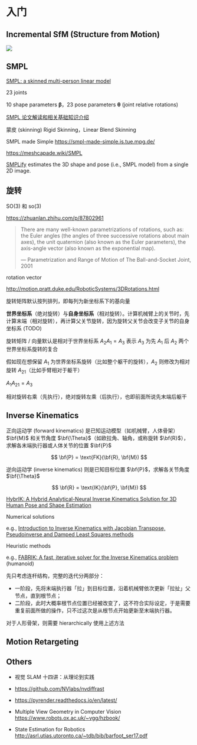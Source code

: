 # 入门

<link rel="stylesheet" href="/notes/katex.min.css">

## Incremental SfM (Structure from Motion)

![](http://colmap.github.io/_images/incremental-sfm.png)

## SMPL

[SMPL: a skinned multi-person linear model](https://dl.acm.org/doi/10.1145/2816795.2818013)

23 joints

10 shape parameters $\boldsymbol{\beta}$，23 pose parameters $\boldsymbol{\theta}$ (joint relative rotations)

[SMPL 论文解读和相关基础知识介绍](https://zhuanlan.zhihu.com/p/256358005)

蒙皮 (skinning)
Rigid Skinning，Linear Blend Skinning

SMPL made Simple
https://smpl-made-simple.is.tue.mpg.de/

https://meshcapade.wiki/SMPL

[SMPLify](https://people.eecs.berkeley.edu/~kanazawa/papers/SMPLify.pdf) estimates the 3D shape and pose (i.e., SMPL model) from a single 2D image.

## 旋转

SO(3) 和 so(3)

https://zhuanlan.zhihu.com/p/87802961

> There are many well-known parametrizations of rotations, such as: the Euler angles (the angles of three successive rotations about main axes), the unit quaternion (also known as the Euler parameters), the axis-angle vector (also known as the exponential map).
> 
> ― Parametrization and Range of Motion of The Ball-and-Socket Joint, 2001

rotation vector

http://motion.pratt.duke.edu/RoboticSystems/3DRotations.html

旋转矩阵默认按列排列，即每列为新坐标系下的基向量

**世界坐标系**（绝对旋转）与**自身坐标系**（相对旋转）。计算机械臂上的关节时，先计算末端（相对旋转），再计算父关节旋转，因为旋转父关节会改变子关节的自身坐标系 (TODO)

旋转矩阵 / 向量默认是相对于世界坐标系 $A_2A_1 = A_3$ 表示 $A_3$ 为先 $A_1$ 后 $A_2$ 两个世界坐标系旋转的复合

假如现在想保留 $A_1$ 为世界坐标系旋转（比如整个躯干的旋转），$A_2$ 则修改为相对旋转 $A_{21}$（比如手臂相对于躯干）

$A_1A_{21} = A_3$

相对旋转右乘（先执行），绝对旋转左乘（后执行），也即前面所说先末端后躯干

## Inverse Kinematics

正向运动学 (forward kinematics) 是已知运动模型（如机械臂，人体骨架）$\bf{M}$ 和关节角度 $\bf{\Theta}$（如欧拉角、轴角，或称旋转 $\bf{R}$），求解各末端执行器或人体关节的位置 $\bf{P}$

$$
\bf{P} = \text{FK}(\bf{R}, \bf{M})
$$

逆向运动学 (inverse kinematics) 则是已知目标位置 $\bf{P}$，求解各关节角度 $\bf{\Theta}$

$$
\bf{R} = \text{IK}(\bf{P}, \bf{M})
$$

[HybrIK: A Hybrid Analytical-Neural Inverse Kinematics Solution for 3D Human Pose and Shape Estimation](https://openaccess.thecvf.com/content/CVPR2021/html/Li_HybrIK_A_Hybrid_Analytical-Neural_Inverse_Kinematics_Solution_for_3D_Human_CVPR_2021_paper.html)

Numerical solutions

e.g., [Introduction to Inverse Kinematics with Jacobian Transpose, Pseudoinverse and Damped Least Squares methods](https://mathweb.ucsd.edu/~sbuss/ResearchWeb/ikmethods/SdlsPaper.pdf)

Heuristic methods

e.g., [FABRIK: A fast, iterative solver for the Inverse Kinematics problem](https://www.sciencedirect.com/science/article/abs/pii/S1524070311000178) (humanoid)

先只考虑连杆结构，完整的迭代分两部分：

- 一阶段，先将末端执行器「拉」到目标位置，沿着机械臂依次更新「拉扯」父节点，直到根节点；
- 二阶段，此时大概率根节点位置已经被改变了，这不符合实际设定，于是需要重复前面所做的操作，只不过这次是从根节点开始更新至末端执行器。

对于人形骨架，则需要 hierarchically 使用上述方法

## Motion Retargeting

## Others

- 视觉 SLAM 十四讲：从理论到实践

- https://github.com/NVlabs/nvdiffrast

- https://pyrender.readthedocs.io/en/latest/

- Multiple View Geometry in Computer Vision
  https://www.robots.ox.ac.uk/~vgg/hzbook/

- State Estimation for Robotics
  http://asrl.utias.utoronto.ca/~tdb/bib/barfoot_ser17.pdf
